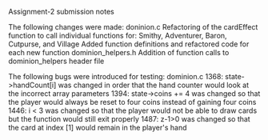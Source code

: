 Assignment-2 submission notes

The following changes were made:
  doninion.c
    Refactoring of the cardEffect function to call individual functions for:
    Smithy, Adventurer, Baron, Cutpurse, and Village
    Added function definitions and refactored code for each new function
  dominion_helpers.h 
    Addition of function calls to dominion_helpers header file

The following bugs were introduced for testing:
  dominion.c
    1368: state->handCount[i] was changed in order that the hand counter would look at the incorrect array parameters
    1394: state->coins += 4 was changed so that the player would always be reset to four coins instead of gaining four coins
    1446: i < 3 was changed so that the player would not be able to draw cards but the function would still exit properly
    1487: z-1>0 was changed so that the card at index [1] would remain in the player's hand

